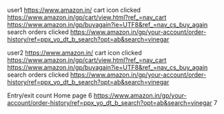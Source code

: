 user1
https://www.amazon.in/
cart icon clicked
https://www.amazon.in/gp/cart/view.html?ref_=nav_cart
https://www.amazon.in/gp/buyagain?ie=UTF8&ref_=nav_cs_buy_again
search orders clicked
https://www.amazon.in/gp/your-account/order-history/ref=ppx_yo_dt_b_search?opt=ab&search=vinegar


user2
https://www.amazon.in/
cart icon clicked
https://www.amazon.in/gp/cart/view.html?ref_=nav_cart
https://www.amazon.in/gp/buyagain?ie=UTF8&ref_=nav_cs_buy_again
search orders clicked
https://www.amazon.in/gp/your-account/order-history/ref=ppx_yo_dt_b_search?opt=ab&search=vinegar


Entry/exit count
Home page 6
https://www.amazon.in/gp/your-account/order-history/ref=ppx_yo_dt_b_search?opt=ab&search=vinegar  7

